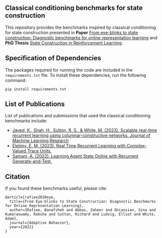 ## Classical conditioning benchmarks for state construction
This repository provides the benchmarks inspired by classical conditioning for state construction presented in **Paper** [From eye-blinks to state construction: Diagnostic benchmarks for online representation learning](https://journals.sagepub.com/doi/full/10.1177/10597123221085039) and **PhD Thesis** [State Construction in Reinforcement Learning](https://drive.google.com/drive/search?q=thesis).


<a name='specifications'></a>
## Specification of Dependencies
The packages required for running the code are included in the `requirements.txt`
file. To install these dependencies, run the following command:
```text
pip install requirements.txt
```
## List of Publications
List of publications and submissions that used the classical conditioning benchmarks include:
- [Javed, K., Shah, H., Sutton, R. S., & White, M. (2023). Scalable real-time recurrent learning using columnar-constructive networks. Journal of Machine Learning Research](https://www.jmlr.org/papers/volume24/23-0367/23-0367.pdf)
- [Elelimy, E. M. (2023). Real Time Recurrent Learning with Complex-Valued Trace Units.](https://era.library.ualberta.ca/items/ecf6bafd-77cf-4e02-bd57-e2eadf46a6a6)
-  [Samani, A. (2022). Learning Agent State Online with Recurrent Generate-and-Test.](https://era.library.ualberta.ca/items/3603ecc0-79cd-486e-8b75-e703b20f7cae)

## Citation
If you found these benchmarks useful, please cite:

```
@article{rafiee2020eye,
  title={From Eye-blinks to State Construction: Diagnostic Benchmarks for Online Representation Learning},
  author={Rafiee, Banafsheh and Abbas, Zaheer and Ghiassian, Sina and Kumaraswamy, Raksha and Sutton, Richard and Ludvig, Elliot and White, Adam},
  journal={Adaptive Behavior},
  year={2022}
}
```
